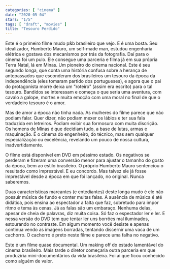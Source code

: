 ```yaml
---
categories: [ "cinema" ]
date: "2020-05-04"
stars: "1/5"
tags: [ "draft", "movies" ]
title: "Tesouro Perdido"
---
```

Este é o primeiro filme mudo p&b brasileiro que vejo. E é uma bosta. Seu idealizador, Humberto Mauro, um self-made man, estudou engenharia elétrica e gostava dos mecanismos por trás da fotografia. Daí para o cinema foi um pulo. Ele consegue uma parceria e filma já em sua própria Terra Natal, lá em Minas. Um pioneiro do cinema nacional. Este é seu segundo longa, que conta uma história confusa sobre a herança de antepassados que esconderam dos brasileiros um tesouro da época da independência (eles tomaram partido dos portugueses), e agora que o pai do protagonista morre deixa um "roteiro" (assim era escrito) para o tal tesouro. Bandidos se interessam e começa o que seria uma aventura, com cavalo a galope, mortes e muita emoção com uma moral no final de que o verdadeiro tesouro é o amor.

Mas de amor a época não tinha nada. As mulheres do filme parece que não podiam falar. Quer dizer, não podiam mexer os lábios e ter sua fala traduzida em letreiros. Podiam exibir sua formosura com muita discrição. Os homens de Minas é que decidiam tudo, a base de lutas, armas e maquinação. É o cinema do engenheiro, do técnico, mas sem qualquer especialização ou excelência, revelando um pouco de nossa cultura, inadvertidamente.

O filme está disponível em DVD em péssimo estado. Os negativos se perderam e fizeram uma conversão menor para ajustar o tamanho do gosto da época, bem ao estilo brasileiro. O próprio Humberto Mauro sentenciou o resultado como imprestável. E eu concordo. Mas talvez ele já fosse imprestável desde a época em que foi lançado, no original. Nunca saberemos.

Duas características marcantes (e entediantes) deste longa mudo é ele não possuir música de fundo e conter muitas falas. A ausência de música é até didática, pois ensina ao espectador a falta que faz, sobretudo para impor ritmo e tema às cenas. Já as falas são um embaraço. Nenhuma delas, apesar de cheia de palavras, diz muita coisa. Só faz o espectador ler e ler. E nessa versão do DVD tem que tentar ler uns borrões mal iluminados, estourando no contraste. Em algum momento você desiste e apenas continua vendo as imagens borradas, tentando discernir uma vaca de um cachorro. O cachorro é preto neste filme e parece uma falha no negativo.

Este é um filme quase documental. Um making off do estado lamentável do cinema brasileiro. Mais tarde o diretor começaria outra parceria em que produziria mini-documentários da vida brasileira. Foi aí que ficou conhecido como alguém de valor.
